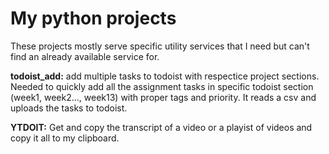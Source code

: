 # My python projects 

These projects mostly serve specific utility services that I need but can't find an already available service for. 

**todoist_add:** add multiple tasks to todoist with respectice project sections. Needed to quickly add all the assignment tasks in specific todoist section (week1, week2..., week13) with proper tags and priority. It reads a csv and uploads the tasks to todoist. 

**YTDOIT:** Get and copy the transcript of a video or a playist of videos and copy it all to my clipboard.

